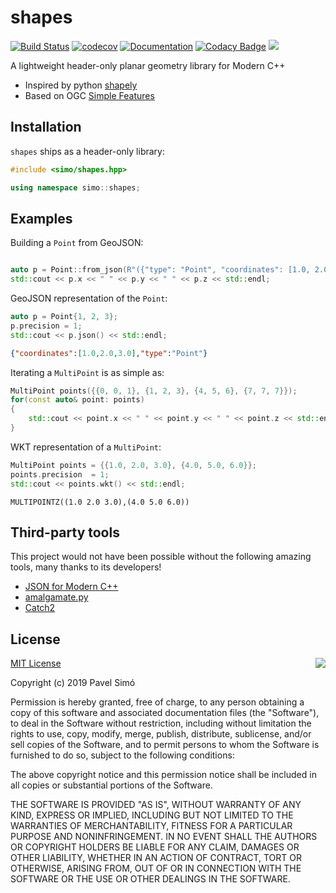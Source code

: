 # shapes
[![Build Status](https://travis-ci.org/pavelsimo/shapes.svg?branch=master)](https://travis-ci.org/pavelsimo/shapes)
[![codecov](https://codecov.io/gh/pavelsimo/shapes/branch/master/graph/badge.svg)](https://codecov.io/gh/pavelsimo/shapes)
[![Documentation](https://img.shields.io/badge/docs-doxygen-blue.svg)](https://pavelsimo.github.io/shapes)
[![Codacy Badge](https://api.codacy.com/project/badge/Grade/022c774e43264ec4a04c4ccdeda9ae27)](https://www.codacy.com/app/pavelsimo/shapes?utm_source=github.com&amp;utm_medium=referral&amp;utm_content=pavelsimo/shapes&amp;utm_campaign=Badge_Grade)
[![](https://img.shields.io/github/license/pavelsimo/shapes.svg)](https://github.com/pavelsimo/shapes/blob/master/LICENSE)

A lightweight header-only planar geometry library for Modern C++

- Inspired by python [shapely](https://pypi.org/project/Shapely/) 
- Based on OGC [Simple Features](https://en.wikipedia.org/wiki/Simple_Features)

## Installation

`shapes` ships as a header-only library:

```cpp
#include <simo/shapes.hpp>

using namespace simo::shapes;
```

## Examples

Building a `Point` from GeoJSON:

```cpp

auto p = Point::from_json(R"({"type": "Point", "coordinates": [1.0, 2.0, 3.0]})");
std::cout << p.x << " " << p.y << " " << p.z << std::endl;
```

GeoJSON representation of the `Point`:

```cpp
auto p = Point{1, 2, 3};
p.precision = 1;
std::cout << p.json() << std::endl;
```

```json
{"coordinates":[1.0,2.0,3.0],"type":"Point"}
``` 

Iterating a `MultiPoint` is as simple as:

```cpp
MultiPoint points({{0, 0, 1}, {1, 2, 3}, {4, 5, 6}, {7, 7, 7}});
for(const auto& point: points)
{
    std::cout << point.x << " " << point.y << " " << point.z << std::endl;
} 
```

WKT representation of a `MultiPoint`:

```cpp
MultiPoint points = {{1.0, 2.0, 3.0}, {4.0, 5.0, 6.0}};
points.precision  = 1;
std::cout << points.wkt() << std::endl;
```

```
MULTIPOINTZ((1.0 2.0 3.0),(4.0 5.0 6.0))
```

## Third-party tools

This project would not have been possible without the following amazing tools, many thanks to its developers!

- [JSON for Modern C++](https://github.com/nlohmann/json)
- [amalgamate.py](https://github.com/edlund/amalgamate)
- [Catch2](https://github.com/catchorg/Catch2)

## License

<img align="right" src="http://opensource.org/trademarks/opensource/OSI-Approved-License-100x137.png">

[MIT License](http://opensource.org/licenses/MIT)

Copyright (c) 2019 Pavel Simó

Permission is hereby granted, free of charge, to any person obtaining a copy
of this software and associated documentation files (the "Software"), to deal
in the Software without restriction, including without limitation the rights
to use, copy, modify, merge, publish, distribute, sublicense, and/or sell
copies of the Software, and to permit persons to whom the Software is
furnished to do so, subject to the following conditions:

The above copyright notice and this permission notice shall be included in all
copies or substantial portions of the Software.

THE SOFTWARE IS PROVIDED "AS IS", WITHOUT WARRANTY OF ANY KIND, EXPRESS OR
IMPLIED, INCLUDING BUT NOT LIMITED TO THE WARRANTIES OF MERCHANTABILITY,
FITNESS FOR A PARTICULAR PURPOSE AND NONINFRINGEMENT. IN NO EVENT SHALL THE
AUTHORS OR COPYRIGHT HOLDERS BE LIABLE FOR ANY CLAIM, DAMAGES OR OTHER
LIABILITY, WHETHER IN AN ACTION OF CONTRACT, TORT OR OTHERWISE, ARISING FROM,
OUT OF OR IN CONNECTION WITH THE SOFTWARE OR THE USE OR OTHER DEALINGS IN THE
SOFTWARE.
